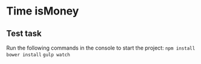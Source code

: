 # Time isMoney
## Test task

Run the following commands in the console to start the project:
`npm install`
`bower install`
`gulp watch`
